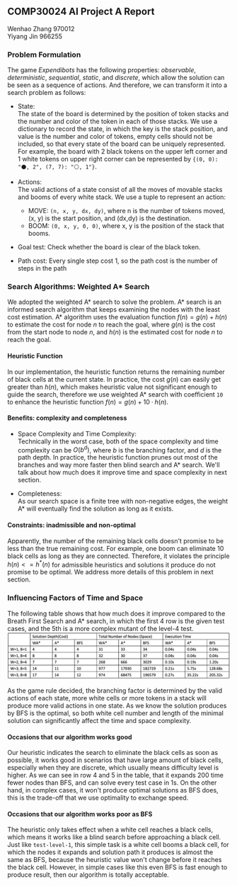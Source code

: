 ## COMP30024 AI Project A Report

Wenhao Zhang 970012  
Yiyang Jin 966255

### Problem Formulation

The game *Expendibots* has the following properties: *observable*, *deterministic*, *sequential*, *static*, and *discrete*, 
which allow the solution can be seen as a sequence of actions. And therefore, we can transform it into a search problem as follows:

* State:   
The state of the board is determined by the position of token stacks and the number and color of the token in each of those stacks.
We use a dictionary to record the state, in which the key is the stack position, and value is the number and color of tokens, 
empty cells should not be included, so that every state of the board can be uniquely represented.  
For example, the board with 2 black tokens on the upper left corner and 1 white tokens on upper right corner can be represented 
by `{(0, 0): "⚫, 2", (7, 7): "⚪, 1"}`.  

* Actions:  
The valid actions of a state consist of all the moves of movable stacks and booms of every white stack. We use a tuple to represent an action:
    * MOVE: `(n, x, y, dx, dy)`, where n is the number of tokens moved, (x, y) is the start position, and (dx,dy) is the destination.
    * BOOM: `(0, x, y, 0, 0)`, where x, y is the position of the stack that booms.  

* Goal test: Check whether the board is clear of the black token.
* Path cost: Every single step cost 1, so the path cost is the number of steps in the path

### Search Algorithms: Weighted A* Search
We adopted the weighted A* search to solve the problem. A* search is an informed search algorithm that keeps examining the
nodes with the least cost estimation.  A* algorithm uses the evaluation function $f(n) = g(n) + h(n)$ to estimate the cost
for node $n$ to reach the goal, where $g(n)$ is the cost from the start node to node $n$, and $h(n)$ is the estimated cost
for node $n$ to reach the goal.  

#### Heuristic Function
In our implementation, the heuristic function returns the remaining number of black cells at the current state. In practice,
the cost $g(n)$ can easily get greater than $h(n)$, which makes heuristic value not significant enough to guide the search,
therefore we use weighted A* search with coefficient `10` to enhance the heuristic function $f(n) = g(n) + 10·h(n)$.

#### Benefits: complexity and completeness 
* Space Complexity and Time Complexity:    
Technically in the worst case, both of the space complexity and time complexity can be $O(b^d)$, where $b$ is the branching factor,
and $d$ is the path depth. In practice, the heuristic function prunes out most of the branches and way more faster then blind search
and A* search. We'll talk about how much does it improve time and space complexity in next section.

* Completeness:  
As our search space is a finite tree with non-negative edges, the weight A* will eventually find the solution as long as it exists. 

#### Constraints: inadmissible and non-optimal
Apparently, the number of the remaining black cells doesn't promise to be less than the true remaining cost. For example, one boom can
eliminate 10 black cells as long as they are connected. Therefore, it violates the principle $h(n) <= h^*(n)$ for admissible heuristics
and solutions it produce do not promise to be optimal. We address more details of this problem in next section. 

### Influencing Factors of Time and Space 
The following table shows that how much does it improve compared to the Breath First Search and A* search, in which the first
4 row is the given test cases, and the 5th is a more complex mutant of the level-4 test.
![Performance-of-algorithms](Performance-of-algorithms.png)

As the game rule decided, the branching factor is determined by the valid actions of each state, more white cells or more tokens in a stack
will produce more valid actions in one state. As we know the solution produces by BFS is the optimal, so both white cell number and length of the
minimal solution can significantly affect the time and space complexity.

#### Occasions that our algorithm works good
Our heuristic indicates the search to eliminate the black cells as soon as possible, it works good in scenarios that have large amount of
black cells, especially when they are discrete, which usually means difficulty level is higher. As we can see in row 4 and 5 in the table,
that it expands 200 time fewer nodes than BFS, and can solve every test case in 1s. On the other hand, in complex cases, it won't produce optimal 
solutions as BFS does, this is the trade-off that we use optimality to exchange speed.

#### Occasions that our algorithm works poor as BFS
The heuristic only takes effect when a white cell reaches a black cells, which means it works like a blind search before approaching
a black cell. Just like `test-level-1`, this simple task is a white cell booms a black cell, for which the nodes it expands and 
solution path it produces is almost the same as BFS, because the heuristic value won't change before it reaches the black cell. 
However, in simple cases like this even BFS is fast enough to produce result, then our algorithm is totally acceptable.
